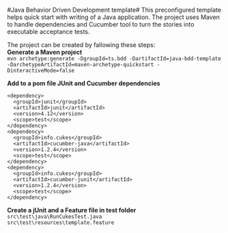 #Java Behavior Driven Development template#
This preconfigured template helps quick start with writing of a Java application.
The project uses Maven to handle dependencies and Cucumber tool to turn the stories into executable acceptance tests.

The project can be created by fallowing these steps:   
**Generate a Maven project**  
`mvn archetype:generate -DgroupId=ts.bdd -DartifactId=java-bdd-template -DarchetypeArtifactId=maven-archetype-quickstart -DinteractiveMode=false`

**Add to a pom file JUnit and Cucumber dependencies**  
```
<dependency>
  <groupId>junit</groupId>
  <artifactId>junit</artifactId>
  <version>4.12</version>
  <scope>test</scope>
</dependency>
<dependency>
  <groupId>info.cukes</groupId>
  <artifactId>cucumber-java</artifactId>
  <version>1.2.4</version>
  <scope>test</scope>
</dependency>
<dependency>
  <groupId>info.cukes</groupId>
  <artifactId>cucumber-junit</artifactId>
  <version>1.2.4</version>
  <scope>test</scope>
</dependency>
```
**Create a jUnit and a Feature file in test folder**  
`src\test\java\RunCukesTest.java`  
`src\test\resources\template.feature`

